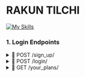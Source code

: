 # RAKUN TILCHI 

[![My Skills](https://skillicons.dev/icons?i=python,django,docker,postgres,flutter,react)](https://skillicons.dev) 

### 1. Login Endpoints 
<details>
<summary> 📌 POST /sign_up/ </summary>
  
### Sign Up Endpoint

> Request body:
```json
{
"name": "Firuz",
"login": "fjuraev",
"password": "Ewing0605",
"phone_number": "998953305830"
}
```
> Response (200)
```json
{
"message": "Successfully registered" 
}
```
</details>

<details>
<summary> 📌 POST /login/ </summary>
  
### Login endpoint

> Request body: 
```json
{
"login": "umid",
"password": "umid0210" 
}
```

> Response (200): 
```json
{
 "user_id": 233
 "user_name": "Firuz Juraev"
}
```
</details>
<details>
<summary> 📌 GET /your_plans/ </summary>
  
### Your Plans endpoint
  

> Response (200): 
```json
{
 "plan_name": "English A1"
 "plan_image": "https//hafahfafhafjalfsk.jpg"
 "level": "A1"

}
```
</details>
